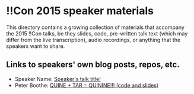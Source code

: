 # !!Con 2015 speaker materials

This directory contains a growing collection of materials that accompany the 2015 !!Con talks, be they slides, code, pre-written talk text (which may differ from the live transcription), audio recordings, or anything that the speakers want to share.

## Links to speakers' own blog posts, repos, etc.

  * Speaker Name: [Speaker's talk title!](http://example-link-to-talk-materials)
  * Peter Boothe: [QUINE + TAR = QUININE!!! (code and slides)](https://github.com/pboothe/quinine)
